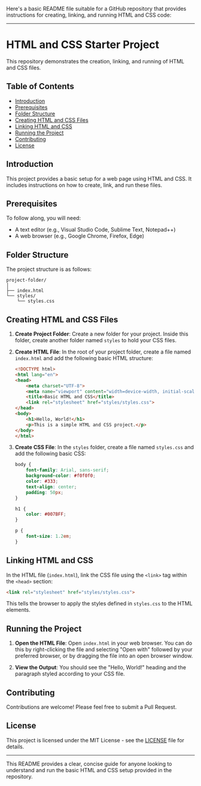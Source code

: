 Here's a basic README file suitable for a GitHub repository that provides instructions for creating, linking, and running HTML and CSS code:

---

# HTML and CSS Starter Project

This repository demonstrates the creation, linking, and running of HTML and CSS files.

## Table of Contents

- [Introduction](#introduction)
- [Prerequisites](#prerequisites)
- [Folder Structure](#folder-structure)
- [Creating HTML and CSS Files](#creating-html-and-css-files)
- [Linking HTML and CSS](#linking-html-and-css)
- [Running the Project](#running-the-project)
- [Contributing](#contributing)
- [License](#license)

## Introduction

This project provides a basic setup for a web page using HTML and CSS. It includes instructions on how to create, link, and run these files.

## Prerequisites

To follow along, you will need:

- A text editor (e.g., Visual Studio Code, Sublime Text, Notepad++)
- A web browser (e.g., Google Chrome, Firefox, Edge)

## Folder Structure

The project structure is as follows:

```
project-folder/
│
├── index.html
└── styles/
    └── styles.css
```

## Creating HTML and CSS Files

1. **Create Project Folder**:
   Create a new folder for your project. Inside this folder, create another folder named `styles` to hold your CSS files.

2. **Create HTML File**:
   In the root of your project folder, create a file named `index.html` and add the following basic HTML structure:

   ```html
   <!DOCTYPE html>
   <html lang="en">
   <head>
       <meta charset="UTF-8">
       <meta name="viewport" content="width=device-width, initial-scale=1.0">
       <title>Basic HTML and CSS</title>
       <link rel="stylesheet" href="styles/styles.css">
   </head>
   <body>
       <h1>Hello, World!</h1>
       <p>This is a simple HTML and CSS project.</p>
   </body>
   </html>
   ```

3. **Create CSS File**:
   In the `styles` folder, create a file named `styles.css` and add the following basic CSS:

   ```css
   body {
       font-family: Arial, sans-serif;
       background-color: #f0f0f0;
       color: #333;
       text-align: center;
       padding: 50px;
   }

   h1 {
       color: #007BFF;
   }

   p {
       font-size: 1.2em;
   }
   ```

## Linking HTML and CSS

In the HTML file (`index.html`), link the CSS file using the `<link>` tag within the `<head>` section:

```html
<link rel="stylesheet" href="styles/styles.css">
```

This tells the browser to apply the styles defined in `styles.css` to the HTML elements.

## Running the Project

1. **Open the HTML File**:
   Open `index.html` in your web browser. You can do this by right-clicking the file and selecting "Open with" followed by your preferred browser, or by dragging the file into an open browser window.

2. **View the Output**:
   You should see the "Hello, World!" heading and the paragraph styled according to your CSS file.

## Contributing

Contributions are welcome! Please feel free to submit a Pull Request.

## License

This project is licensed under the MIT License - see the [LICENSE](LICENSE) file for details.

---

This README provides a clear, concise guide for anyone looking to understand and run the basic HTML and CSS setup provided in the repository.
